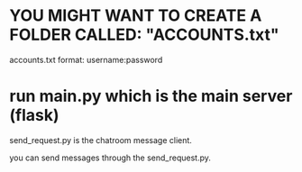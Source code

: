 # YOU MIGHT WANT TO CREATE A FOLDER CALLED: "ACCOUNTS.txt"
accounts.txt format: 
username:password


# run main.py which is the main server (flask)

 send_request.py is the chatroom message client. 

 you can send messages through the send_request.py. 
